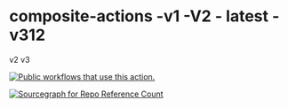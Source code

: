 # composite-actions -v1 -V2 - latest -v312
v2 v3

[![Public workflows that use this action.](https://img.shields.io/endpoint?url=https%3A%2F%2Fapi-endbug.vercel.app%2Fapi%2Fgithub-actions%2Fused-by%3Faction%3DTest-Spike%2Fcomposite-actions%26badge%3Dtrue)](https://github.com/search?o=desc&q=Test-Spike+composite-actions+path%3A.github%2Fworkflows+language%3AYAML&s=&type=Code)

[![Sourcegraph for Repo Reference Count](https://img.shields.io/sourcegraph/rrc/github.com/search?o=desc&q=Test-Spike+composite-actions+path%253A.github%252Fworkflows+language%253AYAML&s=&type=Code)](https://github.com/search?o=desc&q=Test-Spike+composite-actions+path%3A.github%2Fworkflows+language%3AYAML&s=&type=Code)
